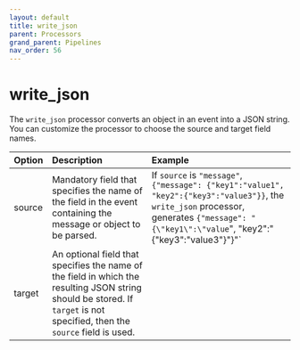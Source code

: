 ```yaml
---
layout: default
title: write_json
parent: Processors
grand_parent: Pipelines
nav_order: 56
---
```


# write_json


The `write_json` processor converts an object in an event into a JSON string. You can customize the processor to choose the source and target field names.

| Option | Description | Example |
| :--- | :--- | :--- |
| source | Mandatory field that specifies the name of the field in the event containing the message or object to be parsed. | If `source` is `"message"`, `{"message": {"key1":"value1", "key2":{"key3":"value3"}}`, the `write_json` processor, generates `{"message": "{\"key1\":\"value`\", \"key2\":"{\"key3\":\"value3\"}"}"`
| target | An optional field that specifies the name of the field in which the resulting JSON string should be stored. If `target` is not specified, then the `source` field is used.

